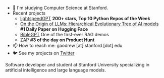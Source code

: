 - 👋 I'm studying Computer Science at Stanford.
- Recent projects
   - [lightspeedGPT](https://github.com/andrewgcodes/lightspeedGPT) **200+ stars, Top 10 Python Repos of the Week**
   - [On the Origin of LLMs: Hierarchical Evolutionary Tree of AI models](https://huggingface.co/papers/2307.09793) **#1 Daily Paper on Hugging Face**
   - [BibleGPT](https://biblegpt.org/) One of the first-ever RAG demos
   - [ZAP](https://www.getzap.org/) **#3 of the day on Product Hunt**
- 📫 How to reach me: gaodrew [at] stanford [dot] edu
- 🐦 See my projects on [Twitter](https://twitter.com/itsandrewgao)

Software developer and student at Stanford University specializing in artificial intelligence and large language models.
<!---
andrewgcodes/andrewgcodes is a ✨ special ✨ repository because its `README.md` (this file) appears on your GitHub profile.
You can click the Preview link to take a look at your changes.
--->
